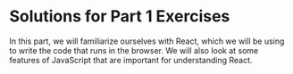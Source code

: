 # Solutions for Part 1 Exercises

In this part, we will familiarize ourselves with React, which we will be using to write the code that runs in the browser. We will also look at some features of JavaScript that are important for understanding React.
